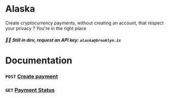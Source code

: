 # Alaska
Create cryptocurrency payments, without creating an account, that respect your privacy ? You're in the right place

##### 👷🚧 Still in dev, request an API key: `alaska@brooklyn.is`

# Documentation
### `POST` [Create payment](https://github.com/Brkln/Alaska-API/blob/main/docs/CreatePayment.MD)
### `GET` [Payment Status](https://github.com/Brkln/Alaska-API/blob/main/docs/PaymentStatus.MD)
